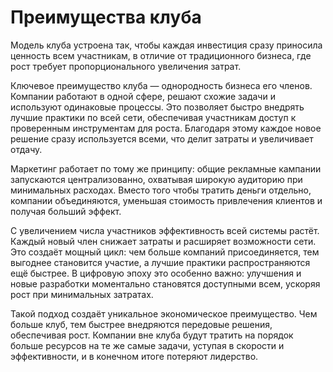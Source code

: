 
# Преимущества клуба

Модель клуба устроена так, чтобы каждая инвестиция сразу приносила ценность всем участникам, в отличие от традиционного бизнеса, где рост требует пропорционального увеличения затрат.

Ключевое преимущество клуба — однородность бизнеса его членов. Компании работают в одной сфере, решают схожие задачи и используют одинаковые процессы. Это позволяет быстро внедрять лучшие практики по всей сети, обеспечивая участникам доступ к проверенным инструментам для роста. Благодаря этому каждое новое решение сразу используется всеми, что делит затраты и увеличивает отдачу.

Маркетинг работает по тому же принципу: общие рекламные кампании запускаются централизованно, охватывая широкую аудиторию при минимальных расходах. Вместо того чтобы тратить деньги отдельно, компании объединяются, уменьшая стоимость привлечения клиентов и получая больший эффект.

С увеличением числа участников эффективность всей системы растёт. Каждый новый член снижает затраты и расширяет возможности сети. Это создаёт мощный цикл: чем больше компаний присоединяется, тем выгоднее становится участие, а лучшие практики распространяются ещё быстрее. В цифровую эпоху это особенно важно: улучшения и новые разработки моментально становятся доступными всем, ускоряя рост при минимальных затратах.

Такой подход создаёт уникальное экономическое преимущество. Чем больше клуб, тем быстрее внедряются передовые решения, обеспечивая рост. Компании вне клуба будут тратить на порядок больше ресурсов на те же самые задачи, уступая в скорости и эффективности, и в конечном итоге потеряют лидерство.